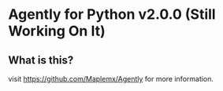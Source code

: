 # Agently for Python v2.0.0 (Still Working On It)

## What is this?
visit https://github.com/Maplemx/Agently for more information.